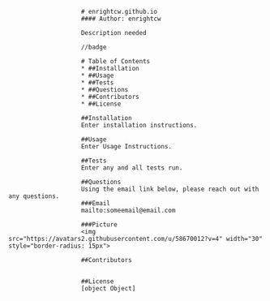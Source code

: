 
                        # enrightcw.github.io
                        #### Author: enrightcw

                        Description needed

                        //badge 

                        # Table of Contents
                        * ##Installation
                        * ##Usage
                        * ##Tests
                        * ##Questions
                        * ##Contributors
                        * ##License

                        ##Installation
                        Enter installation instructions.

                        ##Usage
                        Enter Usage Instructions.

                        ##Tests
                        Enter any and all tests run.

                        ##Questions
                        Using the email link below, please reach out with any questions.
                        ###Email
                        mailto:someemail@email.com

                        ###Picture
                        <img src="https://avatars2.githubusercontent.com/u/58670012?v=4" width="30" style="border-radius: 15px">

                        ##Contributors
                        

                        ##License
                        [object Object]
                    